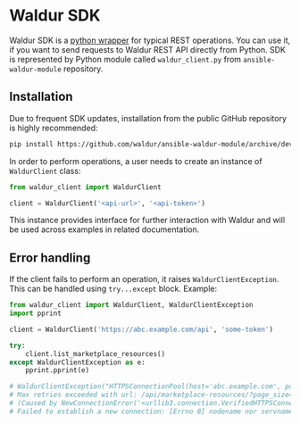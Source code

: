 # Waldur SDK

Waldur SDK is a [python wrapper](https://github.com/waldur/ansible-waldur-module/blob/develop/waldur_client.py)
for typical REST operations.
You can use it, if you want to send requests to Waldur REST API directly from Python.
SDK is represented by Python module called `waldur_client.py` from `ansible-waldur-module` repository.

## Installation

Due to frequent SDK updates, installation from the public GitHub repository is highly recommended:

```bash
pip install https://github.com/waldur/ansible-waldur-module/archive/develop.zip
```

In order to perform operations, a user needs to create an instance of `WaldurClient` class:

```python
from waldur_client import WaldurClient

client = WaldurClient('<api-url>', '<api-token>')
```

This instance provides interface for further interaction with Waldur and will be used across examples in related documentation.

## Error handling

If the client fails to perform an operation, it raises `WaldurClientException`. This can be handled using `try...except` block.
Example:

```python
from waldur_client import WaldurClient, WaldurClientException
import pprint

client = WaldurClient('https://abc.example.com/api', 'some-token')

try:
    client.list_marketplace_resources()
except WaldurClientException as e:
    pprint.pprint(e)

# WaldurClientException("HTTPSConnectionPool(host='abc.example.com', port=443):
# Max retries exceeded with url: /api/marketplace-resources/?page_size=200
# (Caused by NewConnectionError('<urllib3.connection.VerifiedHTTPSConnection object at 0x110636430>:
# Failed to establish a new connection: [Errno 8] nodename nor servname provided, or not known'))")
```
